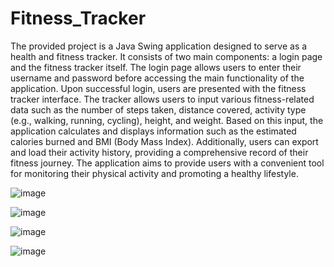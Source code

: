 # Fitness_Tracker

The provided project is a Java Swing application designed to serve as a health and fitness tracker. It consists of two main components: a login page and the fitness tracker itself. The login page allows users to enter their username and password before accessing the main functionality of the application. Upon successful login, users are presented with the fitness tracker interface. The tracker allows users to input various fitness-related data such as the number of steps taken, distance covered, activity type (e.g., walking, running, cycling), height, and weight. Based on this input, the application calculates and displays information such as the estimated calories burned and BMI (Body Mass Index). Additionally, users can export and load their activity history, providing a comprehensive record of their fitness journey. The application aims to provide users with a convenient tool for monitoring their physical activity and promoting a healthy lifestyle.



![image](https://github.com/anuja2120/Fitness_Tracker/assets/137266229/7f5030f6-a1f5-4b02-a720-4e9194e4a6b7)




![image](https://github.com/anuja2120/Fitness_Tracker/assets/137266229/a3bac47f-a997-47cd-a809-8ef67b44c2c8)




![image](https://github.com/anuja2120/Fitness_Tracker/assets/137266229/48a877af-d189-48fa-9fbd-7d7f6ad0ab50)




![image](https://github.com/anuja2120/Fitness_Tracker/assets/137266229/71a58ef2-f774-4b41-aa19-fd81d7a78955)
